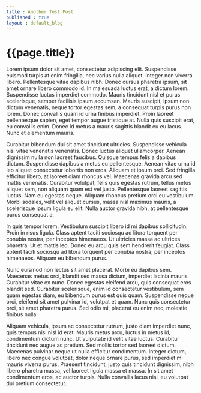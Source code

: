 ```yaml
---
title : Another Test Post
published : true
layout : default_blog
---
```

{{page.title}}
==============

Lorem ipsum dolor sit amet, consectetur adipiscing elit. Suspendisse euismod turpis at enim fringilla, nec varius nulla aliquet. Integer non viverra libero. Pellentesque vitae dapibus nibh. Donec cursus pharetra ipsum, sit amet ornare libero commodo id. In malesuada luctus erat, a dictum lorem. Suspendisse luctus imperdiet commodo. Mauris tincidunt nisl et purus scelerisque, semper facilisis ipsum accumsan. Mauris suscipit, ipsum non dictum venenatis, neque tortor egestas sem, a consequat turpis purus non lorem. Donec convallis quam id urna finibus imperdiet. Proin laoreet pellentesque sapien, eget tempor augue tristique at. Nulla quis suscipit erat, eu convallis enim. Donec id metus a mauris sagittis blandit eu eu lacus. Nunc et elementum mauris.

Curabitur bibendum dui sit amet tincidunt ultricies. Suspendisse vehicula nisi vitae venenatis venenatis. Donec luctus aliquet ullamcorper. Aenean dignissim nulla non laoreet faucibus. Quisque tempus felis a dapibus dictum. Suspendisse dapibus a metus eu pellentesque. Aenean vitae urna id leo aliquet consectetur lobortis non eros. Aliquam et ipsum orci. Sed fringilla efficitur libero, at laoreet diam rhoncus vel. Maecenas gravida arcu sed mattis venenatis. Curabitur volutpat, felis quis egestas rutrum, tellus metus aliquet sem, non aliquam quam est vel justo. Pellentesque laoreet sagittis luctus. Nam eu egestas neque. Aliquam rhoncus pretium orci eu vestibulum. Morbi sodales, velit vel aliquet cursus, massa nisl maximus mauris, a scelerisque ipsum ligula eu elit. Nulla auctor gravida nibh, at pellentesque purus consequat a.

In quis tempor lorem. Vestibulum suscipit libero id mi dapibus sollicitudin. Proin in risus ligula. Class aptent taciti sociosqu ad litora torquent per conubia nostra, per inceptos himenaeos. Ut ultricies massa ac ultrices pharetra. Ut et mattis leo. Donec eu arcu quis sem hendrerit feugiat. Class aptent taciti sociosqu ad litora torquent per conubia nostra, per inceptos himenaeos. Aliquam eu bibendum purus.

Nunc euismod non lectus sit amet placerat. Morbi eu dapibus sem. Maecenas metus orci, blandit sed massa dictum, imperdiet lacinia mauris. Curabitur vitae ex nunc. Donec egestas eleifend arcu, quis consequat eros blandit sed. Curabitur scelerisque, enim id consectetur vestibulum, sem quam egestas diam, eu bibendum purus est quis quam. Suspendisse neque orci, eleifend sit amet pulvinar id, volutpat et quam. Nunc quis consectetur orci, sit amet pharetra purus. Sed odio mi, placerat eu enim nec, molestie finibus nulla.

Aliquam vehicula, ipsum ac consectetur rutrum, justo diam imperdiet nunc, quis tempus nisl nisl id erat. Mauris metus arcu, luctus in metus id, condimentum dictum nunc. Ut vulputate id velit vitae luctus. Curabitur tincidunt nec augue ac pretium. Sed mollis tortor sed laoreet dictum. Maecenas pulvinar neque ut nulla efficitur condimentum. Integer dictum, libero nec congue volutpat, dolor neque ornare purus, sed imperdiet mi mauris viverra purus. Praesent tincidunt, justo quis tincidunt dignissim, nibh libero pharetra massa, vel laoreet ligula massa et massa. In sit amet condimentum eros, ac auctor turpis. Nulla convallis lacus nisl, eu volutpat dui pretium consectetur.
